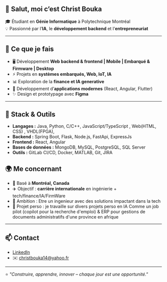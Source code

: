 
## 👋 Salut, moi c’est Christ Bouka  

🎓 Étudiant en **Génie Informatique** à Polytechnique Montréal  
💡 Passionné par l’**IA**, le **développement backend** et l’**entrepreneuriat**

---

## 🚀 Ce que je fais
- 🖥️ Développement **Web backend & frontend | Mobile | Embarqué & Firmware | Desktop**  
- ⚡ Projets en **systèmes embarqués, Web, IoT, IA**  
- 📊 Exploration de la **finance et IA generative**  
- 📱 Développement d’**applications modernes** (React, Angular, Flutter)
- ✨ Design et prototypage avec **Figma**

---

## 🔧 Stack & Outils
- **Langages :** Java, Python, C/C++, JavaScript/TypeScript , Web(HTML, CSS) , VHDL(FPGA),  
- **Backend :** Spring Boot, Flask, Node.js, FastApi, ExpressJs  
- **Frontend :** React, Angular  
- **Bases de données :** MongoDB, MySQL, PostgreSQL, SQL Server  
- **Outils :** GitLab CI/CD, Docker, MATLAB, Git, JIRA


## 🌍 Me concernant
- 📍 Basé à **Montréal, Canada**  
- ✈️ Objectif : **carrière internationale** en ingénierie + tech/finance/IA/FirmWare  
- 🎯 Ambition : Etre un ingenieur avec des solutions impactant dans la tech  
- 🔭 Projet perso : je travaille sur divers projets perso en IA Comme un job pilot (copilot pour la recherche d'emploi) & ERP pour gestions de documents administratifs d'une province en afrique

---

## 📫 Contact
- [LinkedIn](https://www.linkedin.com/in/christ-bouka-51236b197/)  
- ✉️ christbouka14@yahoo.fr  

---

⭐️ *"Construire, apprendre, innover – chaque jour est une opportunité."*  

